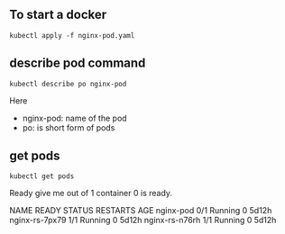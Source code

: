 ## To start a docker
```
kubectl apply -f nginx-pod.yaml
```

## describe pod command
```
kubectl describe po nginx-pod  
```
Here
- nginx-pod: name of the pod
- po: is short form of pods

## get pods 
```
kubectl get pods
```
Ready give me out of 1 container 0 is ready.

NAME             READY   STATUS    RESTARTS   AGE
nginx-pod        0/1      Running   0          5d12h
nginx-rs-7px79   1/1     Running   0          5d12h
nginx-rs-n76rh   1/1     Running   0          5d12h